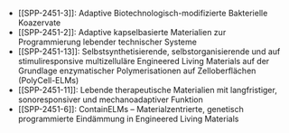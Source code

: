 - [[SPP-2451-3]]: Adaptive Biotechnologisch-modifizierte Bakterielle Koazervate
- [[SPP-2451-2]]: Adaptive kapselbasierte Materialien zur Programmierung lebender technischer Systeme
- [[SPP-2451-13]]: Selbstsynthetisierende, selbstorganisierende und auf stimuliresponsive multizelluläre Engineered Living Materials auf der Grundlage enzymatischer Polymerisationen auf Zelloberflächen (PolyCell-ELMs)
- [[SPP-2451-11]]: Lebende therapeutische Materialien mit langfristiger, sonoresponsiver und mechanoadaptiver Funktion
- [[SPP-2451-6]]: ContainELMs – Materialzentrierte, genetisch programmierte Eindämmung in Engineered Living Materials

